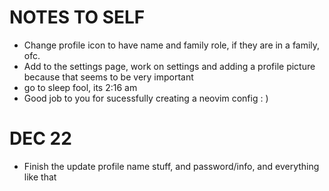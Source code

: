 # NOTES TO SELF

- Change profile icon to have name and family role, if they are in a family, ofc.
- Add to the settings page, work on settings and adding a profile picture because that seems to be very important
- go to sleep fool, its 2:16 am
- Good job to you for sucessfully creating a neovim config : )

# DEC 22

- Finish the  update profile name stuff, and password/info,  and everything like that
